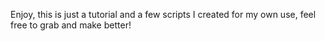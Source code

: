 Enjoy, this is just a tutorial and a few scripts I created for my own use, feel free to grab and make better!
